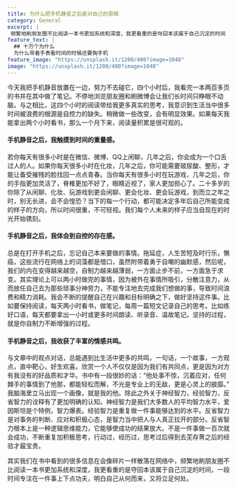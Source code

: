 ```yaml
---
title: 为什么把手机静音之后是对自己的恩赐
category: General
excerpt: |
 频繁地刷朋友圈不比阅读一本书更加系统和深度，我更看重的是夺回本该属于自己沉淀的时间
feature_text: |
  ## 十万个为什么
  为什么带着手表看时间的时候还要掏手机
feature_image: "https://unsplash.it/1200/400?image=1048"
image: "https://unsplash.it/1200/400?image=1048"
---
```


今天我把手机静音放置在一边，努力不去碰它，四个小时后，我看完一本两百多页的书并在其中做了笔记。不停地浏览朋友圈和刷微博会让我们长时间只睁眼不动脑，与之相比，这四个小时的阅读带给我更多真实的思考，我意识到生活当中很多时间被浪费的根源是自控力的缺失。稍微做一些改变，会有明显效果。如果每天我能拿出两个小时看书，那么一个月下来，阅读量积累是很可观的。 
#### 手机静音之后，我触摸到时间的重量感。
若你每天有很多小时是在微信、微博、QQ上闲聊，几年之后，你会成为一个口舌过人的人。如果你每天很多小时在化妆，几年之后，你可能需要玻尿酸、整形，才能让备受摧残的脸找回一点点青春。当你每天有很多小时在玩游戏，几年之后，你的手指更加灵活了，脊椎更加不好了，眼睛近视了，家人更加担心了。二十多岁的你除了从闲聊、化妆、玩游戏到更会闲聊、更会化妆、更会玩游戏，到而立之年之时，别无长进，会不会惶恐？当下的每一个行动，都可能决定多年后自己所能变成的样子的方向，所以时间很重，不可轻视。我们每个人未来的样子应当自现在的时光开始镌刻。 
#### 手机静音之后，我体会到自控的存在感。  
总是在打开手机之后，忘记自己本来要做的事情。拖延症，人生苦短及时行乐，懒癌，这些流行在网络上的词藻都是借口，虽然附带着勇于自嘲的幽默感，然后呢，我们的内在变得越来越空，自制力越来越薄弱，一方面止步不前，一方面急于求变。其实理论上可以两小时做完的事情，因为被外在事情所吸引，分散注意力，从而放任自己去为那些琐事分神劳力，不能专注地去完成我们想做的事，导致时间浪费和精力消耗。我会不断的提醒自己在兴趣和目标明确之下，做好坚持这件事。比如要保持阅读，每天两小时看书，做笔记，每周一篇短文记录自己的思考。比如练好口语，每天都要拿出一小时或更多时间朗读、听录音、温故笔记。坚持的过程，就是你自制力不断增强的过程。 
#### 手机静音之后，我收获了丰富的情感共鸣。
与文章中的观点对话，总能遇到比生活中更多的共鸣，一句话，一个故事，一方观点，直中靶心，好生欢喜。欣赏一个人不仅仅是因为我们有共同点，更是因为对方有我没有的好品质和才华。书中有一段很妙的话：“他处事不惊，沉着应对，任何棘手的事情到了他那，都能轻松而解，不光是专业上的无敌，更是心灵上的披靡。” 我脑海里立马出现一个画像，就是我的他。除此之外关于神经智力，经验智力，反省智力的诠释有了更加明确的认知。神经智力是我们大多数人的平均智力水平，爱因斯坦是个特例，智力爆表。经验智力是重复做一件事能够达到的水平。反省智力是对事务的判断、应对和积极心态，是智力当中把人与人真正拉开的部分。反省智力根本上是一种逻辑思维能力，它能够使成功的结果放大。不是一件事做一百次就会成功，不断重复加积极思考，行动过，经历过，思考过后得到去芜存菁之后的经验才最宝贵。 

其实我们在书中看到的很多信息在会像碎片一样散落在网络中，频繁地刷朋友圈不比阅读一本书更加系统和深度，我更看重的是夺回本该属于自己沉淀的时间，一段时间专注在一件事上下点功夫，明白自己从何而来，又将立足何处。


